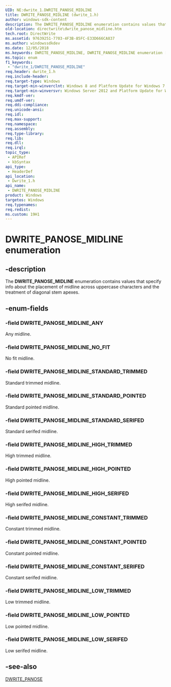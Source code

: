 ```yaml
---
UID: NE:dwrite_1.DWRITE_PANOSE_MIDLINE
title: DWRITE_PANOSE_MIDLINE (dwrite_1.h)
author: windows-sdk-content
description: The DWRITE_PANOSE_MIDLINE enumeration contains values that specify info about the placement of midline across uppercase characters and the treatment of diagonal stem apexes.
old-location: directwrite\dwrite_panose_midline.htm
tech.root: DirectWrite
ms.assetid: 97639251-7703-4F3B-85FC-E33D666CA837
ms.author: windowssdkdev
ms.date: 12/05/2018
ms.keywords: DWRITE_PANOSE_MIDLINE, DWRITE_PANOSE_MIDLINE enumeration [Direct Write], DWRITE_PANOSE_MIDLINE_ANY, DWRITE_PANOSE_MIDLINE_CONSTANT_POINTED, DWRITE_PANOSE_MIDLINE_CONSTANT_SERIFED, DWRITE_PANOSE_MIDLINE_CONSTANT_TRIMMED, DWRITE_PANOSE_MIDLINE_HIGH_POINTED, DWRITE_PANOSE_MIDLINE_HIGH_SERIFED, DWRITE_PANOSE_MIDLINE_HIGH_TRIMMED, DWRITE_PANOSE_MIDLINE_LOW_POINTED, DWRITE_PANOSE_MIDLINE_LOW_SERIFED, DWRITE_PANOSE_MIDLINE_LOW_TRIMMED, DWRITE_PANOSE_MIDLINE_NO_FIT, DWRITE_PANOSE_MIDLINE_STANDARD_POINTED, DWRITE_PANOSE_MIDLINE_STANDARD_SERIFED, DWRITE_PANOSE_MIDLINE_STANDARD_TRIMMED, directwrite.dwrite_panose_midline, dwrite_1/DWRITE_PANOSE_MIDLINE, dwrite_1/DWRITE_PANOSE_MIDLINE_ANY, dwrite_1/DWRITE_PANOSE_MIDLINE_CONSTANT_POINTED, dwrite_1/DWRITE_PANOSE_MIDLINE_CONSTANT_SERIFED, dwrite_1/DWRITE_PANOSE_MIDLINE_CONSTANT_TRIMMED, dwrite_1/DWRITE_PANOSE_MIDLINE_HIGH_POINTED, dwrite_1/DWRITE_PANOSE_MIDLINE_HIGH_SERIFED, dwrite_1/DWRITE_PANOSE_MIDLINE_HIGH_TRIMMED, dwrite_1/DWRITE_PANOSE_MIDLINE_LOW_POINTED, dwrite_1/DWRITE_PANOSE_MIDLINE_LOW_SERIFED, dwrite_1/DWRITE_PANOSE_MIDLINE_LOW_TRIMMED, dwrite_1/DWRITE_PANOSE_MIDLINE_NO_FIT, dwrite_1/DWRITE_PANOSE_MIDLINE_STANDARD_POINTED, dwrite_1/DWRITE_PANOSE_MIDLINE_STANDARD_SERIFED, dwrite_1/DWRITE_PANOSE_MIDLINE_STANDARD_TRIMMED
ms.topic: enum
f1_keywords: 
 - "dwrite_1/DWRITE_PANOSE_MIDLINE"
req.header: dwrite_1.h
req.include-header: 
req.target-type: Windows
req.target-min-winverclnt: Windows 8 and Platform Update for Windows 7 [desktop apps only]
req.target-min-winversvr: Windows Server 2012 and Platform Update for Windows Server 2008 R2 [desktop apps only]
req.kmdf-ver: 
req.umdf-ver: 
req.ddi-compliance: 
req.unicode-ansi: 
req.idl: 
req.max-support: 
req.namespace: 
req.assembly: 
req.type-library: 
req.lib: 
req.dll: 
req.irql: 
topic_type:
 - APIRef
 - kbSyntax
api_type:
 - HeaderDef
api_location:
 - Dwrite_1.h
api_name:
 - DWRITE_PANOSE_MIDLINE
product: Windows
targetos: Windows
req.typenames: 
req.redist: 
ms.custom: 19H1
---
```


# DWRITE_PANOSE_MIDLINE enumeration


## -description


The <b>DWRITE_PANOSE_MIDLINE</b> enumeration contains values that specify info about the placement of midline across uppercase characters and the treatment of diagonal stem apexes.


## -enum-fields




### -field DWRITE_PANOSE_MIDLINE_ANY

Any midline.


### -field DWRITE_PANOSE_MIDLINE_NO_FIT

No fit midline.


### -field DWRITE_PANOSE_MIDLINE_STANDARD_TRIMMED

Standard trimmed midline.


### -field DWRITE_PANOSE_MIDLINE_STANDARD_POINTED

Standard pointed midline.


### -field DWRITE_PANOSE_MIDLINE_STANDARD_SERIFED

Standard serifed midline.


### -field DWRITE_PANOSE_MIDLINE_HIGH_TRIMMED

High trimmed midline.


### -field DWRITE_PANOSE_MIDLINE_HIGH_POINTED

High pointed midline.


### -field DWRITE_PANOSE_MIDLINE_HIGH_SERIFED

High serifed midline.


### -field DWRITE_PANOSE_MIDLINE_CONSTANT_TRIMMED

Constant trimmed midline.


### -field DWRITE_PANOSE_MIDLINE_CONSTANT_POINTED

Constant pointed midline.


### -field DWRITE_PANOSE_MIDLINE_CONSTANT_SERIFED

Constant serifed midline.


### -field DWRITE_PANOSE_MIDLINE_LOW_TRIMMED

Low trimmed midline.


### -field DWRITE_PANOSE_MIDLINE_LOW_POINTED

Low pointed midline.


### -field DWRITE_PANOSE_MIDLINE_LOW_SERIFED

Low serifed midline.


## -see-also




<a href="https://docs.microsoft.com/windows/desktop/api/dwrite_1/ns-dwrite_1-dwrite_panose">DWRITE_PANOSE</a>
 

 

